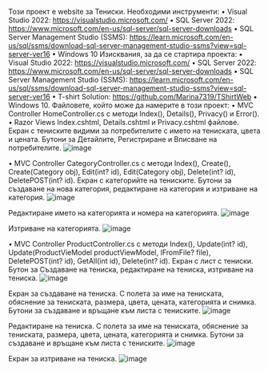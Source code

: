 Този проект е website за Тениски.
Необходими инструменти:
•	Visual Studio 2022: https://visualstudio.microsoft.com/
•	SQL Server 2022: https://www.microsoft.com/en-us/sql-server/sql-server-downloads
•	SQL Server Management Studio (SSMS): https://learn.microsoft.com/en-us/sql/ssms/download-sql-server-management-studio-ssms?view=sql-server-ver16
•	Windows 10
Изисквания, за да се стартира проекта:
•	Visual Studio 2022: https://visualstudio.microsoft.com/
•	SQL Server 2022: https://www.microsoft.com/en-us/sql-server/sql-server-downloads
•	SQL Server Management Studio (SSMS): https://learn.microsoft.com/en-us/sql/ssms/download-sql-server-management-studio-ssms?view=sql-server-ver16
•	T-shirt Solution: https://github.com/Marina7319/TShirtWeb
•	Windows 10.
Файловете, който може да намерите в този проект:
•	MVC Controller HomeController.cs с методи Index(), Details(), Privacy()  и Error().
•	Razor Views Index.cshtml, Details.cshtml и Privacy.cshtml файлове.
Екран с тениските видими за потребителите с името на тениската, цвета и цената. Бутони за Детайлите, Регистриране и Вписване на потребителите.
![image](https://github.com/Marina7319/TShirtWeb/assets/100438974/248014c0-acd3-4435-a7bb-09fcc7493842)

•	MVC Controller CategoryController.cs с методи Index(), Create(), Create(Category obj), Edit(int? id), Edit(Category obj), Delete(int? id), DeletePOST(int? id).
Екран с категорийте на тениските. Бутони за създаване на нова категория, редактиране на категория и изтриване на категория.
![image](https://github.com/Marina7319/TShirtWeb/assets/100438974/ba305384-25de-4e3e-a0f7-823882fa899a)

Редактиране името на категорията и номера на категорията.
![image](https://github.com/Marina7319/TShirtWeb/assets/100438974/09debf4b-6621-49d5-aa58-e70e718978bb)


Изтриване на категорията.
![image](https://github.com/Marina7319/TShirtWeb/assets/100438974/b651a0af-bb0c-42c9-88f9-3a1c4cc5fa8f)


•	MVC Controller ProductController.cs  с методи Index(), Update(int? id), Update(ProductVieModel productViewModel, IFromFile? file), DeletePOST(int? id), GetAll(int id), Delete(int? id).
Екран с лист с тениски. Бутон за Създаване на тениска, редактиране на тениска, изтриване на тениска.
![image](https://github.com/Marina7319/TShirtWeb/assets/100438974/9dcd83e3-eb01-4aad-a471-c2ddb8ef367a)

Екран за създаване на тениска.  С полета за име на тениската, обяснение за тениската, размера, цвета, цената, категорията и снимка. Бутони за създаване и връщане към листа с тениските.
![image](https://github.com/Marina7319/TShirtWeb/assets/100438974/0318868b-ebb3-4c61-b21e-0805392c514b)

Редактиране на тениска. С полета за име на тениската, обяснение за тениската, размера, цвета, цената, категорията и снимка. Бутони за създаване и връщане към листа с тениските.
![image](https://github.com/Marina7319/TShirtWeb/assets/100438974/22c5f117-3830-46a6-986f-66a15613c714)

Екран за изтриване на тениска.
![image](https://github.com/Marina7319/TShirtWeb/assets/100438974/94df644b-549f-4784-ae3c-235acf168bb4)



